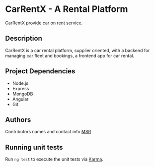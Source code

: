 # CarRentX - A Rental Platform

CarRentX provide car on rent service.

## Description

CarRentX is a car rental platform, supplier oriented, with a backend for managing car fleet and bookings, a frontend app for car rental.

## Project Dependencies

* Node.js
* Express
* MongoDB
* Angular
* Git

## Authors

Contributors names and contact info
[MSR](http://mohitsrane.com)

## Running unit tests

Run `ng test` to execute the unit tests via [Karma](https://karma-runner.github.io).


